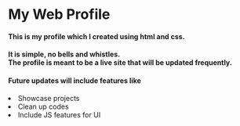 # My Web Profile
#### This is my profile which I created using html and css. 
#### It is simple, no bells and whistles. <br>The profile is meant to be a live site that will be updated frequently. 
#### Future updates will include features like
<li>Showcase projects </li>
<li>Clean up codes</li>
<li>Include JS features for UI</li>
